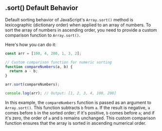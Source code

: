 ## .sort() Default Behavior 
Default sorting behavior of JavaScript's `Array.sort()` method is lexicographic (dictionary order) when applied to an array of numbers. To sort the array of numbers in ascending order, you need to provide a custom comparison function to `Array.sort()`.

Here's how you can do it:

```javascript
const arr = [100, 4, 200, 1, 3, 2];

// Custom comparison function for numeric sorting
function compareNumbers(a, b) {
  return a - b;
}

arr.sort(compareNumbers);

console.log(arr); // Output: [1, 2, 3, 4, 100, 200]
```

In this example, the `compareNumbers` function is passed as an argument to `Array.sort()`. This function subtracts `b` from `a`. If the result is negative, `a` comes before `b` in the sorted order; if it's positive, `b` comes before `a`; and if it's zero, the order of `a` and `b` remains unchanged. This custom comparison function ensures that the array is sorted in ascending numerical order.
